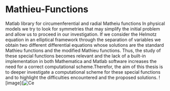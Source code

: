 # Mathieu-Functions
Matlab library for circumenferential and radial Matheiu functions
In physical models we try to look for symmetries that may simplify the initial problem and allow us to proceed in our investigation. If we consider the Helmotz equation in an elliptical framework through the separation of variables we obtain two different differential equations whose solutions are the standard Mathieu functions and the modified Mathieu functions.
Thus, the study of these special functions becomes relevant and the lack of a built-in implementation in both Mathematica and Matlab software increases the need for a correct computational scheme.Therefor, the aim of this thesis is to deeper investigate a computational scheme for these special functions and to highlight the difficulties encountered and the proposed solutions. 
![image](![Ce](https://user-images.githubusercontent.com/101207416/209188383-6b096194-648d-47ed-a66a-512ea35d80a5.jpg)
